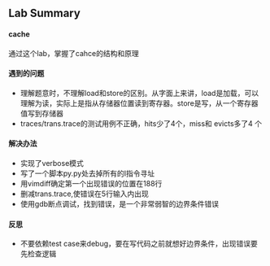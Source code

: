 ## Lab Summary
#### cache

通过这个lab，掌握了cahce的结构和原理

#### 遇到的问题

- 理解题意时，不理解load和store的区别。从字面上来讲，load是加载，可以理解为读，实际上是指从存储器位置读到寄存器。store是写，从一个寄存器值写到存储器
- traces/trans.trace的测试用例不正确，hits少了4个，miss和 evicts多了4 个

#### 解决办法

- 实现了verbose模式
- 写了一个脚本py.py处去掉所有的I指令寻址
- 用vimdiff确定第一个出现错误的位置在188行
- 删减trans.trace,使错误在5行输入内出现
- 使用gdb断点调试，找到错误，是一个非常弱智的边界条件错误

#### 反思

- 不要依赖test case来debug，要在写代码之前就想好边界条件，出现错误要先检查逻辑
